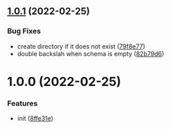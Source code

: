 ## [1.0.1](https://github.com/TimoBechtel/stapigen-plugin-openapi/compare/v1.0.0...v1.0.1) (2022-02-25)


### Bug Fixes

* create directory if it does not exist ([79f8e77](https://github.com/TimoBechtel/stapigen-plugin-openapi/commit/79f8e77007c415d8449aa4d1d7e0e817746b6f62))
* double backslah when schema is empty ([82b79d6](https://github.com/TimoBechtel/stapigen-plugin-openapi/commit/82b79d68450408c5ff8f04c7f5add46093203919))

# 1.0.0 (2022-02-25)


### Features

* init ([8ffe31e](https://github.com/TimoBechtel/stapigen-plugin-openapi/commit/8ffe31e8997d76ec460f2d86c880e47c4a764d70))
